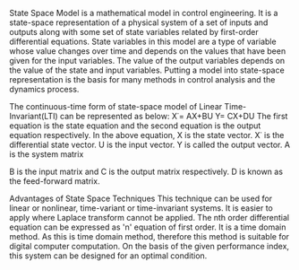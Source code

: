 State Space Model is a mathematical model in control engineering. It is a state-space representation of a physical system of a set of inputs and outputs along with some set of state variables related by first-order differential equations. State variables in this model are a type of variable whose value changes over time and depends on the values that have been given for the input variables. The value of the output variables depends on the value of the state and input variables. Putting a model into state-space representation is the basis for many methods in control analysis and the dynamics process.

The continuous-time form of state-space model of Linear Time-Invariant(LTI) can be represented as below:
X˙= AX+BU
Y= CX+DU
The first equation is the state equation and the second equation is the output equation respectively.
In the above equation,
X is the state vector.
X˙ is the differential state vector.
U is the input vector.
Y is called the output vector.
A is the system matrix

B is the input matrix and C is the output matrix respectively.
D is known as the feed-forward matrix.

Advantages of State Space Techniques
This technique can be used for linear or nonlinear, time-variant or time-invariant systems.
It is easier to apply where Laplace transform cannot be applied.
The nth order differential equation can be expressed as 'n' equation of first order.
It is a time domain method.
As this is time domain method, therefore this method is suitable for digital computer computation.
On the basis of the given performance index, this system can be designed for an optimal condition.
